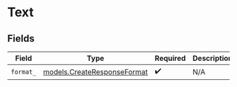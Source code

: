 # Text


## Fields

| Field                                                            | Type                                                             | Required                                                         | Description                                                      |
| ---------------------------------------------------------------- | ---------------------------------------------------------------- | ---------------------------------------------------------------- | ---------------------------------------------------------------- |
| `format_`                                                        | [models.CreateResponseFormat](../models/createresponseformat.md) | :heavy_check_mark:                                               | N/A                                                              |